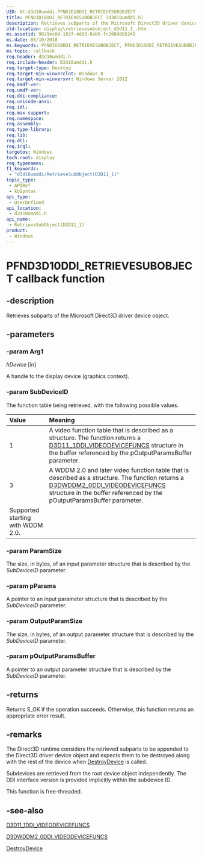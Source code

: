 ```yaml
---
UID: NC:d3d10umddi.PFND3D10DDI_RETRIEVESUBOBJECT
title: PFND3D10DDI_RETRIEVESUBOBJECT (d3d10umddi.h)
description: Retrieves subparts of the Microsoft Direct3D driver device object.
old-location: display\retrievesubobject_d3d11_1_.htm
ms.assetid: 9029ec8d-102f-4d83-8ab5-fc208d8b5249
ms.date: 05/10/2018
ms.keywords: PFND3D10DDI_RETRIEVESUBOBJECT, PFND3D10DDI_RETRIEVESUBOBJECT callback, RetrieveSubObject(D3D11_1), RetrieveSubObject(D3D11_1) callback function [Display Devices], d3d10umddi/RetrieveSubObject(D3D11_1), display.retrievesubobject, display.retrievesubobject_d3d11_1_
ms.topic: callback
req.header: d3d10umddi.h
req.include-header: D3d10umddi.h
req.target-type: Desktop
req.target-min-winverclnt: Windows 8
req.target-min-winversvr: Windows Server 2012
req.kmdf-ver: 
req.umdf-ver: 
req.ddi-compliance: 
req.unicode-ansi: 
req.idl: 
req.max-support: 
req.namespace: 
req.assembly: 
req.type-library: 
req.lib: 
req.dll: 
req.irql: 
targetos: Windows
tech.root: display
req.typenames: 
f1_keywords:
 - "d3d10umddi/RetrieveSubObject(D3D11_1)"
topic_type:
 - APIRef
 - kbSyntax
api_type:
 - UserDefined
api_location:
 - d3d10umddi.h
api_name:
 - RetrieveSubObject(D3D11_1)
product:
 - Windows
---
```


# PFND3D10DDI_RETRIEVESUBOBJECT callback function

## -description

Retrieves subparts of the Microsoft Direct3D driver device object.

## -parameters

### -param Arg1

*hDevice* [in]

A handle to the display device (graphics context).

### -param SubDeviceID

The function table being retrieved, with the following possible values.

| **Value** | **Meaning** | 
|:--|:--|
| 1 | A video function table that is described as a structure. The function returns a [D3D11_1DDI_VIDEODEVICEFUNCS](https://docs.microsoft.com/windows-hardware/drivers/ddi/content/d3d10umddi/ns-d3d10umddi-d3d11_1ddi_videodevicefuncs)  structure in the buffer referenced by the pOutputParamsBuffer parameter. | 
| 3 | A WDDM 2.0 and later video function table that is described as a structure. The function returns a [D3DWDDM2_0DDI_VIDEODEVICEFUNCS](https://docs.microsoft.com/windows-hardware/drivers/ddi/content/d3d10umddi/ns-d3d10umddi-d3dwddm2_0ddi_videodevicefuncs) structure in the buffer referenced by the pOutputParamsBuffer parameter.
Supported starting with WDDM 2.0. |

### -param ParamSize

The size, in bytes, of an input parameter structure that is described by the <i>SubDeviceID</i> parameter.

### -param pParams

A pointer to an input parameter structure that is described by the <i>SubDeviceID</i> parameter.

### -param OutputParamSize

The size, in bytes, of an output parameter structure that is described by the <i>SubDeviceID</i> parameter.

### -param pOutputParamsBuffer

A pointer to an output parameter structure that is described by the <i>SubDeviceID</i> parameter.

## -returns

Returns S_OK if the operation succeeds. Otherwise, this function returns an appropriate error result.

## -remarks

The Direct3D runtime considers the retrieved subparts to be appended to the Direct3D driver device object and expects  them to be destroyed along with the rest of the device when <a href="https://docs.microsoft.com/windows-hardware/drivers/ddi/content/d3d10umddi/nc-d3d10umddi-pfnd3d10ddi_destroydevice">DestroyDevice</a> is called.

Subdevices are retrieved from the root device object independently. The DDI interface version is provided implicitly within the subdevice ID.

This function is free-threaded.

## -see-also

<a href="https://docs.microsoft.com/windows-hardware/drivers/ddi/content/d3d10umddi/ns-d3d10umddi-d3d11_1ddi_videodevicefuncs">D3D11_1DDI_VIDEODEVICEFUNCS</a>



<a href="https://docs.microsoft.com/windows-hardware/drivers/ddi/content/d3d10umddi/ns-d3d10umddi-d3dwddm2_0ddi_videodevicefuncs">D3DWDDM2_0DDI_VIDEODEVICEFUNCS</a>



<a href="https://docs.microsoft.com/windows-hardware/drivers/ddi/content/d3d10umddi/nc-d3d10umddi-pfnd3d10ddi_destroydevice">DestroyDevice</a>


